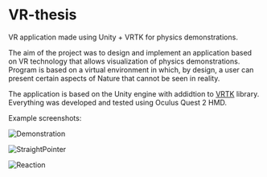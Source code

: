 # VR-thesis
VR application made using Unity + VRTK for physics demonstrations.

The aim of the project was to design and implement an application based on VR technology that allows visualization of physics demonstrations. Program is based on a virtual environment in which, by design, a user can present certain aspects of Nature that cannot be seen in reality.

The application is based on the Unity engine with addidtion to [VRTK](https://www.vrtk.io/) library. Everything was developed and tested using Oculus Quest 2 HMD.

Example screenshots:

![Demonstration]()

![StraightPointer]()

![Reaction]()
